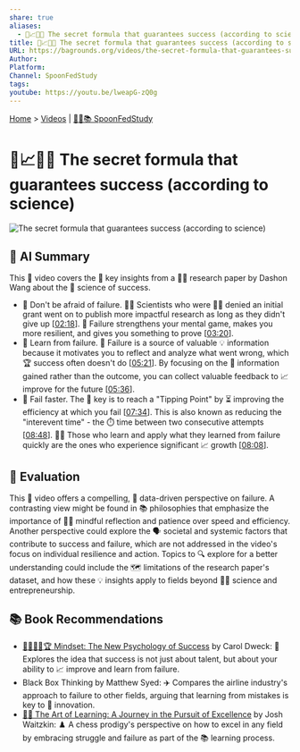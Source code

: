 ```yaml
---
share: true
aliases:
  - 🧪📈✅💡 The secret formula that guarantees success (according to science)
title: 🧪📈✅💡 The secret formula that guarantees success (according to science)
URL: https://bagrounds.org/videos/the-secret-formula-that-guarantees-success-according-to-science
Author:
Platform:
Channel: SpoonFedStudy
tags:
youtube: https://youtu.be/lweapG-zQ0g
---
```

[Home](../index.md) > [Videos](./index.md) | [🥄👶📚 SpoonFedStudy](../topics/spoonfedstudy.md)  
# 🧪📈✅💡 The secret formula that guarantees success (according to science)  
![The secret formula that guarantees success (according to science)](https://youtu.be/lweapG-zQ0g)  
  
## 🤖 AI Summary  
This 🎥 video covers the 🔑 key insights from a 👨‍🔬 research paper by Dashon Wang about the 🔬 science of success.  
  
* 🚫 Don't be afraid of failure. 🧑‍🔬 Scientists who were 🙅‍♂️ denied an initial grant went on to publish more impactful research as long as they didn't give up [[02:18](http://www.youtube.com/watch?v=lweapG-zQ0g&t=138)]. 🧠 Failure strengthens your mental game, makes you more  resilient, and gives you something to prove [[03:20](http://www.youtube.com/watch?v=lweapG-zQ0g&t=200)].  
* 📖 Learn from failure. 🧠 Failure is a source of valuable 💡 information because it motivates you to reflect and analyze what went wrong, which 🏆 success often doesn't do [[05:21](http://www.youtube.com/watch?v=lweapG-zQ0g&t=321)]. By focusing on the 🧠 information gained rather than the outcome, you can collect valuable feedback to 📈 improve for the future [[05:36](http://www.youtube.com/watch?v=lweapG-zQ0g&t=336)].  
* 🚀 Fail faster. The 🎯 key is to reach a "Tipping Point" by ⏳ improving the efficiency at which you fail [[07:34](http://www.youtube.com/watch?v=lweapG-zQ0g&t=454)]. This is also known as reducing the "interevent time" - the ⏱️ time between two consecutive attempts [[08:48](http://www.youtube.com/watch?v=lweapG-zQ0g&t=528)]. 🧑‍🎓 Those who learn and apply what they learned from failure quickly are the ones who experience significant 📈 growth [[08:08](http://www.youtube.com/watch?v=lweapG-zQ0g&t=488)].  
  
## 🤔 Evaluation  
This 🎥 video offers a compelling, 🔬 data-driven perspective on failure. A contrasting view might be found in 📚 philosophies that emphasize the importance of 🧘‍♀️ mindful reflection and patience over speed and efficiency. Another perspective could explore the 🗣️ societal and systemic factors that contribute to success and failure, which are not addressed in the video's focus on individual resilience and action. Topics to 🔍 explore for a better understanding could include the 🗺️ limitations of the research paper's dataset, and how these 💡 insights apply to fields beyond 👩‍🔬 science and entrepreneurship.  
  
## 📚 Book Recommendations  
* [🌱🧘🏼‍♀️🏆 Mindset: The New Psychology of Success](../books/mindset.md) by Carol Dweck: 🧠 Explores the idea that success is not just about talent, but about your ability to 📈 improve and learn from failure.  
* Black Box Thinking by Matthew Syed: ✈️ Compares the airline industry's approach to failure to other fields, arguing that learning from mistakes is key to 🚀 innovation.  
* [🎨🤓 The Art of Learning: A Journey in the Pursuit of Excellence](../books/the-art-of-learning.md) by Josh Waitzkin: ♟️ A chess prodigy's perspective on how to excel in any field by embracing struggle and failure as part of the 📚 learning process.